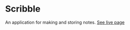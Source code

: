 # Scribble
An application for making and storing notes.
[See live page](http:/amaiwu.github.io/notepad)
